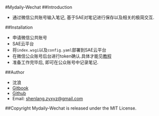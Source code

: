 #Mydaily-Wechat
##Introduction
- 通过微信公共账号输入笔记, 基于SAE对笔记进行保存以及相关的极简交互.

##Installation
- 申请微信公共账号
- SAE云平台
- 将`index.wsgi`以及`config.yaml`部署到SAE云平台
- 在微信公众账号后台进行token确认.具体才能见[教程](https://xpgeng.gitbooks.io/omooc2py/content/_src/om2py6w/6wex0/Mydaily-wechat.html)
- 准备工作完毕后, 即可在公众账号中记录笔记.


##Author
- 沈浪
- [Gitbook](https://www.gitbook.com/book/xpgeng/omooc2py/)
- [Github](https://github.com/xpgeng)
- Email: shenlang.zyxyz@gmail.com


##Copyright
 Mydaily-Wechat is released under the MIT License.